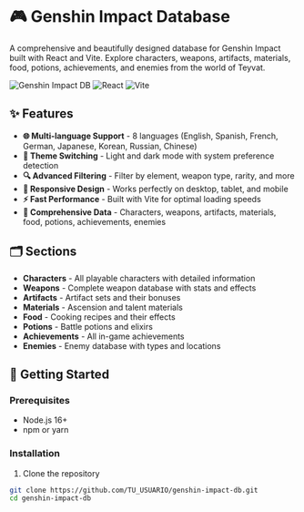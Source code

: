 # 🎮 Genshin Impact Database

A comprehensive and beautifully designed database for Genshin Impact built with React and Vite. Explore characters, weapons, artifacts, materials, food, potions, achievements, and enemies from the world of Teyvat.

![Genshin Impact DB](https://img.shields.io/badge/Genshin-Impact-orange?style=for-the-badge&logo=genshinimpact)
![React](https://img.shields.io/badge/React-18.2-blue?style=for-the-badge&logo=react)
![Vite](https://img.shields.io/badge/Vite-4.4-purple?style=for-the-badge&logo=vite)

## ✨ Features

- **🌐 Multi-language Support** - 8 languages (English, Spanish, French, German, Japanese, Korean, Russian, Chinese)
- **🎨 Theme Switching** - Light and dark mode with system preference detection
- **🔍 Advanced Filtering** - Filter by element, weapon type, rarity, and more
- **📱 Responsive Design** - Works perfectly on desktop, tablet, and mobile
- **⚡ Fast Performance** - Built with Vite for optimal loading speeds
- **🎯 Comprehensive Data** - Characters, weapons, artifacts, materials, food, potions, achievements, enemies

## 🗂️ Sections

- **Characters** - All playable characters with detailed information
- **Weapons** - Complete weapon database with stats and effects
- **Artifacts** - Artifact sets and their bonuses
- **Materials** - Ascension and talent materials
- **Food** - Cooking recipes and their effects
- **Potions** - Battle potions and elixirs
- **Achievements** - All in-game achievements
- **Enemies** - Enemy database with types and locations

## 🚀 Getting Started

### Prerequisites

- Node.js 16+ 
- npm or yarn

### Installation

1. Clone the repository
```bash
git clone https://github.com/TU_USUARIO/genshin-impact-db.git
cd genshin-impact-db

